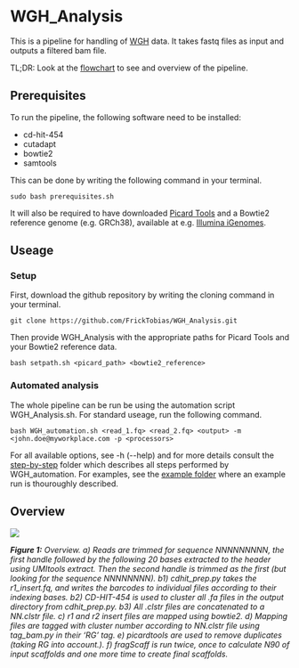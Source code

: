 # WGH_Analysis

This is a pipeline for handling of [WGH]() data. It takes fastq files as input and outputs a filtered bam file.

TL;DR: Look at the [flowchart](https://github.com/FrickTobias/WGH_Analysis/blob/master/README.md#overview) to see and overview of the pipeline.

## Prerequisites

To run the pipeline, the following software need to be installed:

  - cd-hit-454
  - cutadapt
  - bowtie2
  - samtools
  
This can be done by writing the following command in your terminal.

```
sudo bash prerequisites.sh
```

It will also be required to have downloaded [Picard Tools](https://github.com/broadinstitute/picard) and a Bowtie2 reference genome (e.g. GRCh38), available at e.g. [Illumina iGenomes](https://support.illumina.com/sequencing/sequencing_software/igenome.html).

## Useage

### Setup

First, download the github repository by writing the cloning command in your terminal.

```
git clone https://github.com/FrickTobias/WGH_Analysis.git
```

Then provide WGH_Analysis with the appropriate paths for Picard Tools and your Bowtie2 reference data. 


```
bash setpath.sh <picard_path> <bowtie2_reference>
```

### Automated analysis
The whole pipeline can be run be using the automation script WGH_Analysis.sh. For standard useage, run the following command.

```
bash WGH_automation.sh <read_1.fq> <read_2.fq> <output> -m <john.doe@myworkplace.com -p <processors>
```

For all available options, see -h (--help) and for more details consult the [step-by-step](https://github.com/FrickTobias/WGH_Analysis/tree/master/step-by-step) 
folder which describes all steps performed by WGH_automation. For examples, see the [example folder](https://github.com/FrickTobias/WGH_Analysis/tree/master/example) 
where an example run is thouroughly described.

## Overview

![](https://github.com/FrickTobias/WGH_Analysis/blob/master/figures/flowchart.png)

_**Figure 1:** Overview. a) Reads are trimmed for sequence NNNNNNNNN, the first handle followed by the following 20 
bases extracted to the header using UMItools extract. Then the second handle is trimmed as the first (but looking 
for the sequence NNNNNNNN). b1) cdhit_prep.py takes the r1_insert.fq, and writes the barcodes to individual files 
according to their indexing bases. b2) CD-HIT-454 is used to cluster all .fa files in the output directory from 
cdhit_prep.py. b3) All .clstr files are concatenated to a NN.clstr file. c) r1 and r2 insert files are mapped using 
bowtie2. d) Mapping files are tagged with cluster number according to NN.clstr file using tag_bam.py in their ‘RG’ tag. 
e) picardtools are used to remove duplicates (taking RG into account.). f) fragScaff is run twice, once to calculate 
N90 of input scaffolds and one more time to create final scaffolds._
